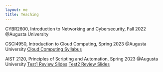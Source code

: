```yaml
---
layout: me
title: Teaching
---
```


CYBR2600, Introduction to Networking and Cybersecurity, Fall 2022 @Augusta University  

CSCI4950, Introduction to Cloud Computing, Spring 2023 @Augusta University
[Cloud Computing Syllabus](https://github.com/sen-he/sen-he.github.io/blob/master/teaching/Cloud%20Computing%20Syllabus.pdf)

AIST 2120, Principles of Scripting and Automation, Spring 2023 @Augusta University
[Test1 Review Slides](https://github.com/sen-he/sen-he.github.io/blob/master/teaching/Test1_Review.pptx)
[Test2 Review Slides](https://github.com/sen-he/sen-he.github.io/blob/master/teaching/Test2_Review.pptx)



